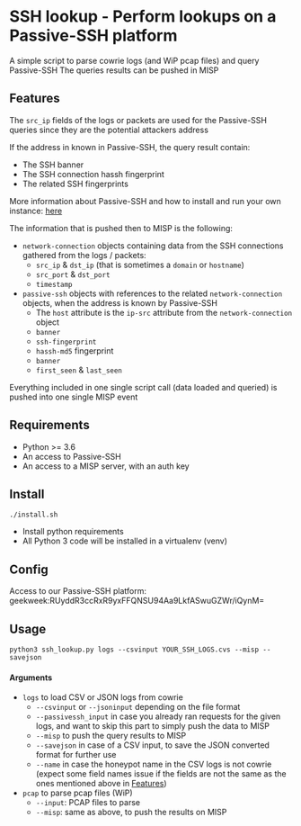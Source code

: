 # SSH lookup - Perform lookups on a Passive-SSH platform

A simple script to parse cowrie logs (and WiP pcap files) and query Passive-SSH
The queries results can be pushed in MISP

## Features

The `src_ip` fields of the logs or packets are used for the Passive-SSH queries since they are the potential attackers address

If the address in known in Passive-SSH, the query result contain:
- The SSH banner
- The SSH connection hassh fingerprint
- The related SSH fingerprints

More information about Passive-SSH and how to install and run your own instance: [here](https://github.com/D4-project/passive-ssh)

The information that is pushed then to MISP is the following:
- `network-connection` objects containing data from the SSH connections gathered from the logs / packets:
  - `src_ip` & `dst_ip` (that is sometimes a `domain` or `hostname`)
  - `src_port` & `dst_port`
  - `timestamp`
- `passive-ssh` objects with references to the related `network-connection` objects, when the address is known by Passive-SSH
  - The `host` attribute is the `ip-src` attribute from the `network-connection` object
  - `banner`
  - `ssh-fingerprint`
  - `hassh-md5` fingerprint
  - `banner`
  - `first_seen` & `last_seen`

Everything included in one single script call (data loaded and queried) is pushed into one single MISP event

## Requirements

- Python >= 3.6
- An access to Passive-SSH
- An access to a MISP server, with an auth key

## Install

~~~~
./install.sh
~~~~

- Install python requirements
- All Python 3 code will be installed in a virtualenv (venv)

## Config

Access to our Passive-SSH platform:
geekweek:RUyddR3ccRxR9yxFFQNSU94Aa9LkfASwuGZWr/iQynM=


## Usage

~~~~
python3 ssh_lookup.py logs --csvinput YOUR_SSH_LOGS.cvs --misp --savejson
~~~~

#### Arguments

- `logs` to load CSV or JSON logs from cowrie
  - `--csvinput` or `--jsoninput` depending on the file format
  - `--passivessh_input` in case you already ran requests for the given logs, and want to skip this part to simply push the data to MISP
  - `--misp` to push the query results to MISP
  - `--savejson` in case of a CSV input, to save the JSON converted format for further use
  - `--name` in case the honeypot name in the CSV logs is not cowrie (expect some field names issue if the fields are not the same as the ones mentioned above in [Features](#Features))
- `pcap` to parse pcap files (WiP)
  - `--input`: PCAP files to parse
  - `--misp`: same as above, to push the results on MISP
